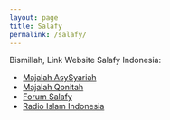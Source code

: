 ```yaml
---
layout: page
title: Salafy
permalink: /salafy/
---
```



Bismillah, Link Website Salafy Indonesia:

- [Majalah AsySyariah](https://asysyariah.com/)
- [Majalah Qonitah](https://qonitah.com/)
- [Forum Salafy](http://forumsalafy.net/)
- [Radio Islam Indonesia](http://radioislam.or.id/)
